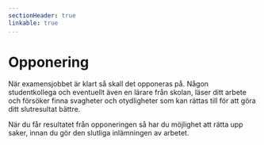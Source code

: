 ```yaml
---
sectionHeader: true
linkable: true
...
```

Opponering
=======================

När examensjobbet är klart så skall det opponeras på. Någon studentkollega och eventuellt även en lärare från skolan, läser ditt arbete och försöker finna svagheter och otydligheter som kan rättas till för att göra ditt slutresultat bättre.

När du får resultatet från opponeringen så har du möjlighet att rätta upp saker, innan du gör den slutliga inlämningen av arbetet.
